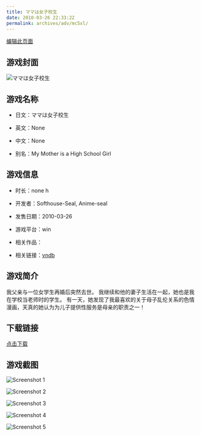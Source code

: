 ```yaml
---
title: ママは女子校生
date: 2010-03-26 22:33:22
permalink: archives/adv/mc5xl/
---
```

[编辑此页面](https://github.com/ACG-3/ADV3-source/blob/main/source/_posts/%E3%83%9E%E3%83%9E%E3%81%AF%E5%A5%B3%E5%AD%90%E6%A0%A1%E7%94%9F.md)

## 游戏封面

![ママは女子校生](https://pan.timero.xyz/d/onedrive/img_lib_001/%E3%83%9E%E3%83%9E%E3%81%AF%E5%A5%B3%E5%AD%90%E6%A0%A1%E7%94%9F_cover.avif)


## 游戏名称

- 日文：ママは女子校生
- 英文：None
- 中文：None

- 别名：My Mother is a High School Girl


## 游戏信息

- 时长：none h
- 开发者：Softhouse-Seal, Anime-seal
- 发售日期：2010-03-26
- 游戏平台：win
- 相关作品：

- 相关链接：[vndb](https://vndb.org/v3812)


## 游戏简介

我父亲与一位女学生再婚后突然去世。
我继续和他的妻子生活在一起，她也是我在学校当老师时的学生。
有一天，她发现了我最喜欢的关于母子乱伦关系的色情漫画，天真的她认为为儿子提供性服务是母亲的职责之一！




## 下载链接

[点击下载](https://pan.timero.xyz/onedrive/adv_lib_001/%E3%83%9E%E3%83%9E%E3%81%AF%E5%A5%B3%E5%AD%90%E6%A0%A1%E7%94%9F)


## 游戏截图


![Screenshot 1](https://pan.timero.xyz/d/onedrive/img_lib_001/%E3%83%9E%E3%83%9E%E3%81%AF%E5%A5%B3%E5%AD%90%E6%A0%A1%E7%94%9F_Screenshot_1.avif)

![Screenshot 2](https://pan.timero.xyz/d/onedrive/img_lib_001/%E3%83%9E%E3%83%9E%E3%81%AF%E5%A5%B3%E5%AD%90%E6%A0%A1%E7%94%9F_Screenshot_2.avif)

![Screenshot 3](https://pan.timero.xyz/d/onedrive/img_lib_001/%E3%83%9E%E3%83%9E%E3%81%AF%E5%A5%B3%E5%AD%90%E6%A0%A1%E7%94%9F_Screenshot_3.avif)

![Screenshot 4](https://pan.timero.xyz/d/onedrive/img_lib_001/%E3%83%9E%E3%83%9E%E3%81%AF%E5%A5%B3%E5%AD%90%E6%A0%A1%E7%94%9F_Screenshot_4.avif)

![Screenshot 5](https://pan.timero.xyz/d/onedrive/img_lib_001/%E3%83%9E%E3%83%9E%E3%81%AF%E5%A5%B3%E5%AD%90%E6%A0%A1%E7%94%9F_Screenshot_5.avif)

